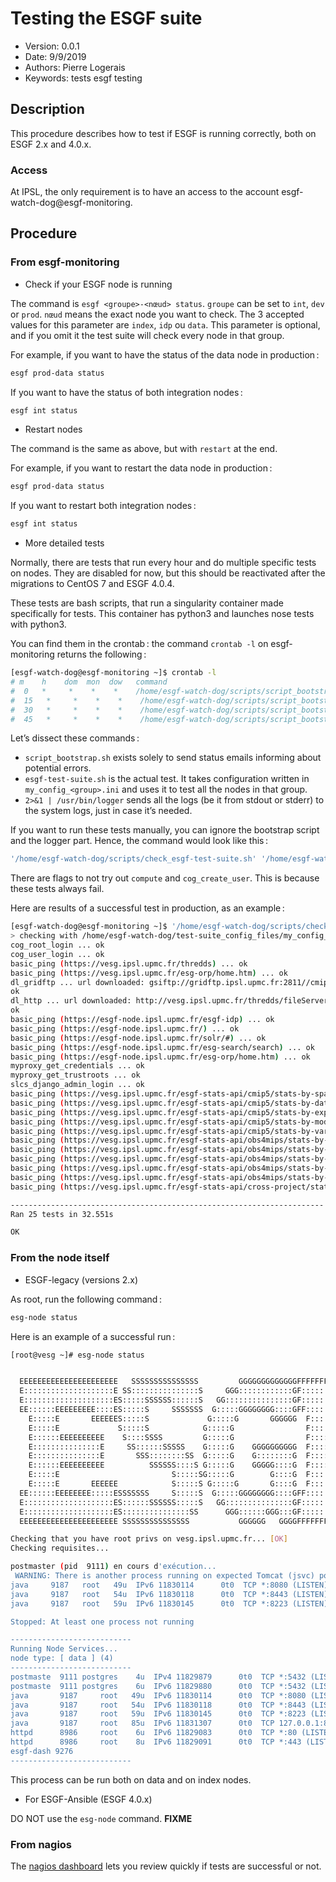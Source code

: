 Testing the ESGF suite
=============

* Version: 0.0.1
* Date: 9/9/2019
* Authors: Pierre Logerais
* Keywords: tests esgf testing

## Description

This procedure describes how to test if ESGF is running correctly, both on ESGF 2.x and 4.0.x. 

### Access

At IPSL, the only requirement is to have an access to the account esgf-watch-dog@esgf-monitoring.

## Procedure

### From esgf-monitoring

* Check if your ESGF node is running

The command is `esgf <groupe>-<nœud> status`.
`groupe` can be set to `int`, `dev` or `prod`. 
`nœud` means the exact node you want to check. The 3 accepted values for this parameter are `index`, `idp` ou `data`. This parameter is optional, and if you omit it the test suite will check every node in that group.

For example, if you want to have the status of the data node in production :

```bash
esgf prod-data status
```

If you want to have the status of both integration nodes :

```bash
esgf int status
```

* Restart nodes

The command is the same as above, but with `restart` at the end.

For example, if you want to restart the data node in production :

```bash
esgf prod-data status
```

If you want to restart both integration nodes :

```bash
esgf int status
```

* More detailed tests

Normally, there are tests that run every hour and do multiple specific tests on nodes. They are disabled for now, but this should be reactivated after the migrations to CentOS 7 and ESGF 4.0.4.

These tests are bash scripts, that run a singularity container made specifically for tests. This container has python3 and launches nose tests with python3.

You can find them in the crontab : the command `crontab -l` on esgf-monitoring returns the following :

```bash
[esgf-watch-dog@esgf-monitoring ~]$ crontab -l
# m    h    dom  mon  dow   command
#  0   *     *    *    *    /home/esgf-watch-dog/scripts/script_bootstrap.sh '[ESGF-TEST-SUITE] prod'   'sgardoll@ipsl.fr,glipsl@ipsl.fr,sdipsl@ipsl.jussieu.fr,plogerais@ipsl.fr' '/home/esgf-watch-dog/scripts/check_esgf-test-suite.sh' '/home/esgf-watch-dog/test-suite_config_files/my_config_prod.ini -a !compute,!cog_create_user' 2>&1 | /usr/bin/logger -t '[ESGF-TEST-SUITE] prod'
#  15   *     *    *    *    /home/esgf-watch-dog/scripts/script_bootstrap.sh '[ESGF-TEST-SUITE] int'    'sgardoll@ipsl.fr,glipsl@ipsl.fr,sdipsl@ipsl.jussieu.fr,plogerais@ipsl.fr' '/home/esgf-watch-dog/scripts/check_esgf-test-suite.sh' '/home/esgf-watch-dog/test-suite_config_files/my_config_int.ini' 2>&1 | /usr/bin/logger -t '[ESGF-TEST-SUITE] int'
#  30   *     *    *    *    /home/esgf-watch-dog/scripts/script_bootstrap.sh '[ESGF-TEST-SUITE] dev'    'sgardoll@ipsl.fr,glipsl@ipsl.fr,sdipsl@ipsl.jussieu.fr,plogerais@ipsl.fr' '/home/esgf-watch-dog/scripts/check_esgf-test-suite.sh' '/home/esgf-watch-dog/test-suite_config_files/my_config_dev.ini' 2>&1 | /usr/bin/logger -t '[ESGF-TEST-SUITE] dev'
#  45   *     *    *    *    /home/esgf-watch-dog/scripts/script_bootstrap.sh '[ESGF-TEST-SUITE] vesgx'  'sgardoll@ipsl.fr,glipsl@ipsl.fr,sdipsl@ipsl.jussieu.fr,plogerais@ipsl.fr' '/home/esgf-watch-dog/scripts/check_esgf-test-suite.sh' '/home/esgf-watch-dog/test-suite_config_files/my_config_vesgx.ini -a data,!dl_gridftp' 2>&1 | /usr/bin/logger -t '[ESGF-TEST-SUITE] vesgx'
```

Let’s dissect these commands :

- `script_bootstrap.sh` exists solely to send status emails informing about potential errors.
- `esgf-test-suite.sh` is the actual test. It takes configuration written in `my_config_<group>.ini` and uses it to test all the nodes in that group.
- `2>&1 | /usr/bin/logger` sends all the logs (be it from stdout or stderr) to the system logs, just in case it’s needed.

If you want to run these tests manually, you can ignore the bootstrap script and the logger part. Hence, the command would look like this :

```bash
'/home/esgf-watch-dog/scripts/check_esgf-test-suite.sh' '/home/esgf-watch-dog/test-suite_config_files/my_config_prod.ini -a !compute,!cog_create_user' 
```

There are flags to not try out `compute` and `cog_create_user`. This is because these tests always fail.

Here are results of a successful test in production, as an example :

```bash
[esgf-watch-dog@esgf-monitoring ~]$ '/home/esgf-watch-dog/scripts/check_esgf-test-suite.sh' '/home/esgf-watch-dog/test-suite_config_files/my_config_prod.ini -a !compute,!cog_create_user'
> checking with /home/esgf-watch-dog/test-suite_config_files/my_config_prod.ini -a !compute,!cog_create_user
cog_root_login ... ok
cog_user_login ... ok
basic_ping (https://vesg.ipsl.upmc.fr/thredds) ... ok
basic_ping (https://vesg.ipsl.upmc.fr/esg-orp/home.htm) ... ok
dl_gridftp ... url downloaded: gsiftp://gridftp.ipsl.upmc.fr:2811//cmip6/DCPP/IPSL/IPSL-CM6A-LR/dcppC-pac-pacemaker/s1920-r10i1p1f1/Emon/sconcdust/gr/v20190110/sconcdust_Emon_IPSL-CM6A-LR_dcppC-pac-pacemaker_s1920-r10i1p1f1_gr_192001-201412.nc
ok
dl_http ... url downloaded: http://vesg.ipsl.upmc.fr/thredds/fileServer/cmip6/DCPP/IPSL/IPSL-CM6A-LR/dcppC-pac-pacemaker/s1920-r10i1p1f1/Emon/sconcdust/gr/v20190110/sconcdust_Emon_IPSL-CM6A-LR_dcppC-pac-pacemaker_s1920-r10i1p1f1_gr_192001-201412.nc
ok
basic_ping (https://esgf-node.ipsl.upmc.fr/esgf-idp) ... ok
basic_ping (https://esgf-node.ipsl.upmc.fr/) ... ok
basic_ping (https://esgf-node.ipsl.upmc.fr/solr/#) ... ok
basic_ping (https://esgf-node.ipsl.upmc.fr/esg-search/search) ... ok
basic_ping (https://esgf-node.ipsl.upmc.fr/esg-orp/home.htm) ... ok
myproxy_get_credentials ... ok
myproxy_get_trustroots ... ok
slcs_django_admin_login ... ok
basic_ping (https://vesg.ipsl.upmc.fr/esgf-stats-api/cmip5/stats-by-space/xml) ... ok
basic_ping (https://vesg.ipsl.upmc.fr/esgf-stats-api/cmip5/stats-by-dataset/xml) ... ok
basic_ping (https://vesg.ipsl.upmc.fr/esgf-stats-api/cmip5/stats-by-experiment/xml) ... ok
basic_ping (https://vesg.ipsl.upmc.fr/esgf-stats-api/cmip5/stats-by-model/xml) ... ok
basic_ping (https://vesg.ipsl.upmc.fr/esgf-stats-api/cmip5/stats-by-variable/xml) ... ok
basic_ping (https://vesg.ipsl.upmc.fr/esgf-stats-api/obs4mips/stats-by-space/xml) ... ok
basic_ping (https://vesg.ipsl.upmc.fr/esgf-stats-api/obs4mips/stats-by-dataset/xml) ... ok
basic_ping (https://vesg.ipsl.upmc.fr/esgf-stats-api/obs4mips/stats-by-realm/xml) ... ok
basic_ping (https://vesg.ipsl.upmc.fr/esgf-stats-api/obs4mips/stats-by-source/xml) ... ok
basic_ping (https://vesg.ipsl.upmc.fr/esgf-stats-api/obs4mips/stats-by-variable/xml) ... ok
basic_ping (https://vesg.ipsl.upmc.fr/esgf-stats-api/cross-project/stats-by-time/xml) ... ok

----------------------------------------------------------------------
Ran 25 tests in 32.551s

OK
```

### From the node itself

* ESGF-legacy (versions 2.x)

As root, run the following command :

```bash
esg-node status
```

Here is an example of a successful run :

```bash
[root@vesg ~]# esg-node status


  EEEEEEEEEEEEEEEEEEEEEE   SSSSSSSSSSSSSSS         GGGGGGGGGGGGGFFFFFFFFFFFFFFFFFFFFFF
  E::::::::::::::::::::E SS:::::::::::::::S     GGG::::::::::::GF::::::::::::::::::::F
  E::::::::::::::::::::ES:::::SSSSSS::::::S   GG:::::::::::::::GF::::::::::::::::::::F
  EE::::::EEEEEEEEE::::ES:::::S     SSSSSSS  G:::::GGGGGGGG::::GFF::::::FFFFFFFFF::::F
    E:::::E       EEEEEES:::::S             G:::::G       GGGGGG  F:::::F       FFFFFF
    E:::::E             S:::::S            G:::::G                F:::::F
    E::::::EEEEEEEEEE    S::::SSSS         G:::::G                F::::::FFFFFFFFFF
    E:::::::::::::::E     SS::::::SSSSS    G:::::G    GGGGGGGGGG  F:::::::::::::::F
    E:::::::::::::::E       SSS::::::::SS  G:::::G    G::::::::G  F:::::::::::::::F
    E::::::EEEEEEEEEE          SSSSSS::::S G:::::G    GGGGG::::G  F::::::FFFFFFFFFF
    E:::::E                         S:::::SG:::::G        G::::G  F:::::F
    E:::::E       EEEEEE            S:::::S G:::::G       G::::G  F:::::F
  EE::::::EEEEEEEE:::::ESSSSSSS     S:::::S  G:::::GGGGGGGG::::GFF:::::::FF
  E::::::::::::::::::::ES::::::SSSSSS:::::S   GG:::::::::::::::GF::::::::FF
  E::::::::::::::::::::ES:::::::::::::::SS      GGG::::::GGG:::GF::::::::FF
  EEEEEEEEEEEEEEEEEEEEEE SSSSSSSSSSSSSSS           GGGGGG   GGGGFFFFFFFFFFF.llnl.gov

Checking that you have root privs on vesg.ipsl.upmc.fr... [OK]
Checking requisites... 

postmaster (pid  9111) en cours d'exécution...
 WARNING: There is another process running on expected Tomcat (jsvc) ports!!!! [java] ?? 
java     9187   root   49u  IPv6 11830114      0t0  TCP *:8080 (LISTEN)
java     9187   root   54u  IPv6 11830118      0t0  TCP *:8443 (LISTEN)
java     9187   root   59u  IPv6 11830145      0t0  TCP *:8223 (LISTEN)

Stopped: At least one process not running

---------------------------
Running Node Services... 
node type: [ data ] (4) 
---------------------------
postmaste  9111 postgres    4u  IPv4 11829879      0t0  TCP *:5432 (LISTEN)
postmaste  9111 postgres    6u  IPv6 11829880      0t0  TCP *:5432 (LISTEN)
java       9187     root   49u  IPv6 11830114      0t0  TCP *:8080 (LISTEN)
java       9187     root   54u  IPv6 11830118      0t0  TCP *:8443 (LISTEN)
java       9187     root   59u  IPv6 11830145      0t0  TCP *:8223 (LISTEN)
java       9187     root   85u  IPv6 11831307      0t0  TCP 127.0.0.1:8005 (LISTEN)
httpd      8986     root    6u  IPv6 11829083      0t0  TCP *:80 (LISTEN)
httpd      8986     root    8u  IPv6 11829091      0t0  TCP *:443 (LISTEN)
esgf-dash 9276
---------------------------

```

This process can be run both on data and on index nodes.

* For ESGF-Ansible (ESGF 4.0.x)

DO NOT use the `esg-node` command.
**FIXME**

### From nagios

The [nagios dashboard](https://nagios-ng.ipsl.upmc.fr/nagios/) lets you review quickly if tests are successful or not.
